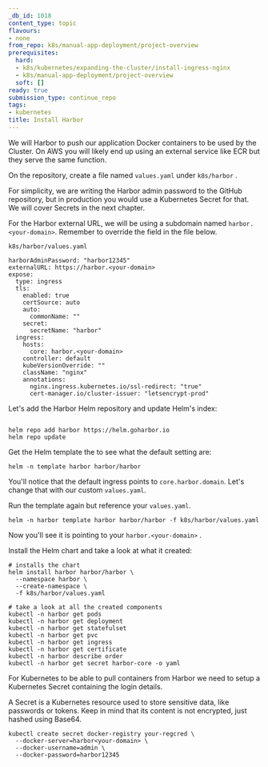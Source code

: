 ```yaml
---
_db_id: 1018
content_type: topic
flavours:
- none
from_repo: k8s/manual-app-deployment/project-overview
prerequisites:
  hard:
  - k8s/kubernetes/expanding-the-cluster/install-ingress-nginx
  - k8s/manual-app-deployment/project-overview
  soft: []
ready: true
submission_type: continue_repo
tags:
- kubernetes
title: Install Harbor
---
```


We will Harbor to push our application Docker containers to be used by the Cluster. On AWS you will likely end up using an external service like ECR but they serve the same function.

On the repository, create a file named `values.yaml` under `k8s/harbor` .

For simplicity, we are writing the Harbor admin password to the GitHub repository, but in production you would use a Kubernetes Secret for that. We will cover Secrets in the next chapter.

For the Harbor external URL, we will be using a subdomain named `harbor.<your-domain>`. Remember to override the field in the file below.

`k8s/harbor/values.yaml`
```
harborAdminPassword: "harbor12345"
externalURL: https://harbor.<your-domain>
expose:
  type: ingress
  tls:
    enabled: true
    certSource: auto
    auto:
      commonName: ""
    secret:
      secretName: "harbor"
  ingress:
    hosts:
      core: harbor.<your-domain>
    controller: default
    kubeVersionOverride: ""
    className: "nginx"
    annotations:
      nginx.ingress.kubernetes.io/ssl-redirect: "true"
      cert-manager.io/cluster-issuer: "letsencrypt-prod"
```

Let's add the Harbor Helm repository and update Helm's index:

```

helm repo add harbor https://helm.goharbor.io
helm repo update
```

Get the Helm template the to see what the default setting are:

```
helm -n template harbor harbor/harbor 
```

You'll notice that the default ingress points to `core.harbor.domain`. Let's change that with our custom `values.yaml`.

Run the template again but reference your `values.yaml`.

```
helm -n harbor template harbor harbor/harbor -f k8s/harbor/values.yaml
```

Now you'll see it is pointing to your `harbor.<your-domain>` .

Install the Helm chart and take a look at what it created:

```
# installs the chart
helm install harbor harbor/harbor \
  --namespace harbor \
  --create-namespace \
  -f k8s/harbor/values.yaml

# take a look at all the created components
kubectl -n harbor get pods
kubectl -n harbor get deployment
kubectl -n harbor get statefulset
kubectl -n harbor get pvc
kubectl -n harbor get ingress
kubectl -n harbor get certificate
kubectl -n harbor describe order
kubectl -n harbor get secret harbor-core -o yaml
```

For Kubernetes to be able to pull containers from Harbor we need to setup a Kubernetes Secret containing the login details.

A Secret is a Kubernetes resource used to store sensitive data, like passwords or tokens. Keep in mind that its content is not encrypted, just hashed using Base64.

```
kubectl create secret docker-registry your-regcred \
  --docker-server=harbor<your-domain> \
  --docker-username=admin \
  --docker-password=harbor12345
```